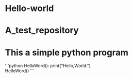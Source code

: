 # Hello-world
# A_test_repository
# This a simple python program
'''python
HelloWord():
  print("Hello,World.")  
HelloWord()
'''
